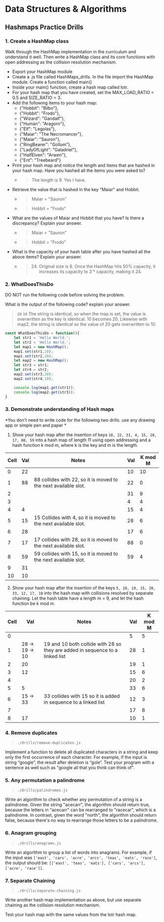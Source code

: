 # Data Structures & Algorithms

## Hashmaps Practice Drills

### 1. Create a HashMap class  

Walk through the HashMap implementation in the curriculum and understand it well. Then write a HashMap class and its core functions with open addressing as the collision resolution mechanism.

 - Export your HashMap module  
 - Create a .js file called HashMaps_drills. In the file import the HashMap module. Create a function called main()
 - Inside your main() function, create a hash map called lotr.
 - For your hash map that you have created, set the MAX_LOAD_RATIO = 0.5 and SIZE_RATIO = 3.
 - Add the following items to your hash map: 
   - {"Hobbit": "Bilbo"}, 
   - {"Hobbit": "Frodo"},
   - {"Wizard": "Gandalf"},
   - {"Human": "Aragorn"}, 
   - {"Elf": "Legolas"}, 
   - {"Maiar": "The Necromancer"},
   - {"Maiar": "Sauron"}, 
   - {"RingBearer": "Gollum"}, 
   - {"LadyOfLight": "Galadriel"}, 
   - {"HalfElven": "Arwen"},
   - {"Ent": "Treebeard"}
 - Print your hash map and notice the length and items that are hashed in your hash map. Have you hashed all the items you were asked to?
   - > The length is 9. Yes I have.  
 - Retrieve the value that is hashed in the key "Maiar" and Hobbit.
   - > Maiar = "Sauron"
   - > Hobbit = "Frodo"  
 - What are the values of Maiar and Hobbit that you have? Is there a discrepancy? Explain your answer.
   - > Maiar = "Sauron"  
   - > Hobbit = "Frodo"  
 - What is the capacity of your hash table after you have hashed all the above items? Explain your answer.
   - > 24. Original size is 8. Once the HashMap hits 50% capacity, it increases its capacity to 3 * capacity, making it 24.

### 2. WhatDoesThisDo  

DO NOT run the following code before solving the problem.

What is the output of the following code? explain your answer.

  > `20`
  > `10`
  > The string is identical, so when the map is set, the value is overwritten as the key is identical. 10 becomes 20.
  > Likewise with map2, the string is identical so the value of 20 gets overwritten to 10.  
  
```javascript
const WhatDoesThisDo = function(){
    let str1 = 'Hello World.';
    let str2 = 'Hello World.';
    let map1 = new HashMap();
    map1.set(str1,10);
    map1.set(str2,20);
    let map2 = new HashMap();
    let str3 = str1;
    let str4 = str2;
    map2.set(str3,20);
    map2.set(str4,10);

    console.log(map1.get(str1));
    console.log(map2.get(str3));
}
```  

### 3. Demonstrate understanding of Hash maps  

*You don't need to write code for the following two drills. use any drawing app or simple pen and paper *

1) Show your hash map after the insertion of keys `10, 22, 31, 4, 15, 28, 17, 88, 59` into a hash map of length 11 using open addressing and a hash function k mod m, where k is the key and m is the length.  

|Cell|Val|Notes                                                                                          |Val|K mod M|
|----|---|-----------------------------------------------------------------------------------------------|---|-------|
|0   |22 |                                                                                               |10 |10     |
|1   |88 |88 collides with 22, so it is moved to the next available slot.                                |22 |0      |
|2   |   |                                                                                               |31 |9      |
|3   |   |                                                                                               |4  |4      |
|4   |4  |                                                                                               |15 |4      |
|5   |15 |15 Collides with 4, so it is moved to the next available slot.                                 |28 |6      |
|6   |28 |                                                                                               |17 |6      |
|7   |17 |17 collides with 28, so it is moved to the next available slot.                                |88 |0      |
|8   |59 |59 collides with 15, so it is moved to the next available slot.                                |59 |4      |
|9   |31 |                                                                                               |   |       |
|10  |10 |                                                                                               |   |       |  

2) Show your hash map after the insertion of the keys `5, 28, 19, 15, 20, 33, 12, 17, 10` into the hash map with collisions resolved by separate chaining. Let the hash table have a length m = 9, and let the hash function be k mod m.  

|Cell|Val           |Notes                                                                        |Val|K mod M|
|----|--------------|-----------------------------------------------------------------------------|---|-------|
|0   |              |                                                                             |5  |5      |
|1   |28 -> 19 -> 10|19 and 10 both collide with 28 so they are added in sequence to a linked list|28 |1      |
|2   |20            |                                                                             |19 |1      |
|3   |12            |                                                                             |15 |6      |
|4   |              |                                                                             |20 |2      |
|5   |5             |                                                                             |33 |6      |
|6   |15 -> 33      |33 collides with 15 so it is added in sequence to a linked list              |12 |3      |
|7   |              |                                                                             |17 |8      |
|8   |17            |                                                                             |10 |1      |  

### 4. Remove duplicates  

  > `./drills/remove-duplicates.js`  
  
Implement a function to delete all duplicated characters in a string and keep only the first occurrence of each character. For example, if the input is string “google”, the result after deletion is “gole”. Test your program with a sentence as well such as "google all that you think can think of".

### 5. Any permutation a palindrome  

  > `./drills/palindromes.js`  
  
Write an algorithm to check whether any permutation of a string is a palindrome. Given the string "acecarr", the algorithm should return true, because the letters in "acecarr" can be rearranged to "racecar", which is a palindrome. In contrast, given the word "north", the algorithm should return false, because there's no way to rearrange those letters to be a palindrome.

### 6. Anagram grouping  

  > `./drills/anagrams.js`  
  
Write an algorithm to group a list of words into anagrams. For example, if the input was `['east', 'cars', 'acre', 'arcs', 'teas', 'eats', 'race']`, the output should be: `[['east', 'teas', 'eats'], ['cars', 'arcs'], ['acre', 'race']]`.

### 7. Separate Chaining  

  > `./drills/separate-chaining.js`  
  
Write another hash map implementation as above, but use separate chaining as the collision resolution mechanism.

Test your hash map with the same values from the lotr hash map.
